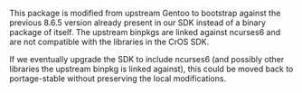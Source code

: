This package is modified from upstream Gentoo to bootstrap against the previous
8.6.5 version already present in our SDK instead of a binary package of itself.
The upstream binpkgs are linked against ncurses6 and are not compatible with the
libraries in the CrOS SDK.

If we eventually upgrade the SDK to include ncurses6 (and possibly other
libraries the upstream binpkg is linked against), this could be moved back to
portage-stable without preserving the local modifications.

